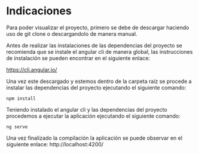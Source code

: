 # Indicaciones

Para poder visualizar el proyecto, primero se debe de descargar haciendo uso de git clone o descargandolo de manera manual.

Antes de realizar las instalaciones de las dependencias del proyecto se recomienda que se instale el angular cli de manera global, las instrucciones de instalación se pueden encontrar en el siguiente enlace:

https://cli.angular.io/

Una vez este descargado y estemos dentro de la carpeta raíz se procede a instalar las dependencias del proyecto ejecutando el siguiente comando:

```
npm install
```

Teniendo instalado el angular cli y las dependencias del proyecto procedemos a ejecutar la aplicación ejecutando el siguiente comando:

```
ng serve
```

Una vez finalizado la compilación la aplicación se puede observar en el siguiente enlace:
http://localhost:4200/
